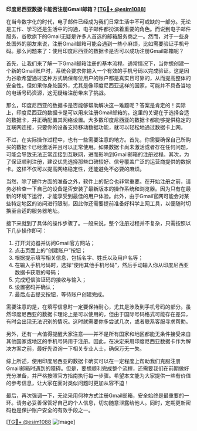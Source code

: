 **印度尼西亚数据卡能否注册Gmail邮箱？[[TG💪+ @esim1088](https://t.me/s/esim1088)]**

在当今数字化的时代，电子邮件已经成为我们日常生活中不可或缺的一部分。无论是工作、学习还是生活中的沟通，电子邮件都扮演着重要的角色。而说到电子邮件服务，谷歌旗下的Gmail无疑是许多人首选的邮箱服务商之一。然而，对于一些身处国外的朋友来说，注册Gmail邮箱可能会遇到一些小麻烦，比如需要验证手机号码。那么问题来了：使用印度尼西亚的数据卡是否可以成功注册Gmail邮箱呢？

首先，让我们来了解一下Gmail邮箱注册的基本流程。通常情况下，当你想创建一个新的Gmail账户时，系统会要求你输入一个有效的手机号码以完成验证。这是因为谷歌希望通过这种方式确保每位用户的账户都是真实且可靠的，从而提高整体的安全性。但如果你身处国外，尤其是像印度尼西亚这样的国家，可能并不具备当地的电话号码资源，这无疑给注册带来了挑战。

那么，印度尼西亚的数据卡是否能够帮助解决这一难题呢？答案是肯定的！实际上，印度尼西亚的数据卡是可以用来注册Gmail邮箱的。这里的关键在于选择合适的数据卡，并正确配置其网络设置。大多数印度尼西亚的数据卡都能够提供稳定的互联网连接，只要你的设备支持移动数据功能，就可以轻松地通过数据卡上网。

不过，在实际操作过程中，也有一些需要注意的地方。首先，你需要确保自己所购买的数据卡已经激活并且可以正常使用。如果数据卡尚未激活或者存在任何问题，可能会导致无法正常连接到互联网，进而影响到Gmail邮箱的注册过程。其次，为了保证顺利注册，建议优先选择那些口碑较好、信号覆盖广泛的运营商提供的数据卡。这样不仅可以提高网络稳定性，还能避免不必要的麻烦。

当然，除了硬件方面的准备之外，软件上的配合也非常重要。在开始注册之前，请务必检查一下自己的设备是否安装了最新版本的操作系统和浏览器。因为只有在最新的环境下运行，才能享受到最佳的用户体验。此外，由于Gmail官网可能会对某些特定地区的访问进行限制，因此你还需要提前准备好科学上网工具，以便随时切换至合适的服务器地址。

接下来就到了具体的操作步骤了。一般来说，整个注册过程并不复杂，只需按照以下几步操作即可：

1. 打开浏览器并访问Gmail官方网站；
2. 点击页面上的“创建账户”按钮；
3. 根据提示填写相关信息，包括名字、姓氏以及用户名等；
4. 在输入手机号码时，选择“使用其他手机号码”，然后手动输入你从印度尼西亚数据卡获取的号码；
5. 完成短信验证码的接收与输入；
6. 设置密码并确认；
7. 最后点击提交按钮，等待账户创建完成。

需要注意的是，在填写信息时一定要保持耐心，尤其是涉及到手机号码的部分。虽然印度尼西亚的数据卡理论上是可以使用的，但由于国际号码格式可能存在差异，有时会出现无法识别的情况。这时就需要你多尝试几次，或者联系客服寻求帮助。

另外，还有一点值得提醒大家注意——并不是所有国家和地区都能无条件接受来自其他国家或地区的手机号码用于注册。因此，在决定采用印度尼西亚数据卡作为解决方案之前，最好先咨询一下相关专业人士，确保万无一失。

综上所述，使用印度尼西亚的数据卡确实可以在一定程度上帮助我们克服注册Gmail邮箱时遇到的障碍。但是，要想顺利完成整个流程，还需要我们在前期做好充分准备，并严格按照官方指南执行每一步骤。希望本文能为大家提供一些有价值的参考信息，让大家在面对类似问题时更加从容不迫！

最后，再次强调一下，无论采用何种方式注册Gmail邮箱，安全始终是最重要的一环。请务必妥善保管好自己的个人信息，切勿随意泄露给他人。同时，定期更新密码也是保护账户安全的有效手段之一。

[[TG💪+ @esim1088](https://t.me/s/esim1088) ![Image](https://i.postimg.cc/4NQfJmqS/Snipaste-2025-05-13-00-14-12.png)]